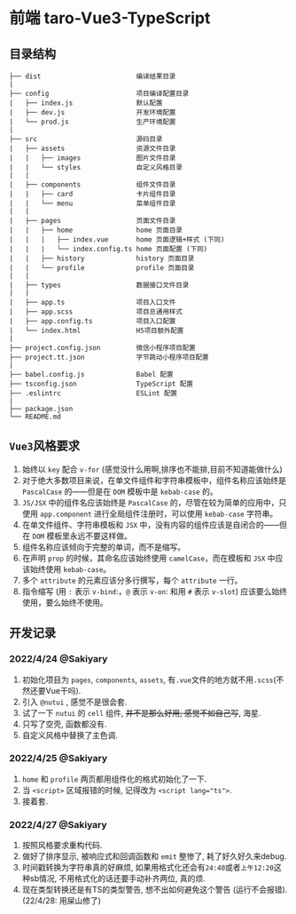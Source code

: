 # 前端 taro-Vue3-TypeScript

## 目录结构

```
├── dist                        编译结果目录
|
├── config                      项目编译配置目录
|   ├── index.js                默认配置
|   ├── dev.js                  开发环境配置
|   └── prod.js                 生产环境配置
|
├── src                         源码目录
|   ├── assets                  资源文件目录
|   |   ├── images              图片文件目录
|   |   └── styles              自定义风格目录
|   |
|   ├── components              组件文件目录
|   |   ├── card                卡片组件目录
|   |   └── menu                菜单组件目录
|   |
|   ├── pages                   页面文件目录
|   |   ├── home                home 页面目录
|   |   |   ├── index.vue       home 页面逻辑+样式 (下同)
|   |   |   └── index.config.ts home 页面配置 (下同)
|   |   ├── history             history 页面目录
|   |   └── profile             profile 页面目录
|   |
|   ├── types                   数据接口文件目录
|   |
|   ├── app.ts                  项目入口文件
|   ├── app.scss                项目总通用样式
|   ├── app.config.ts           项目入口配置
|   └── index.html              H5项目额外配置
|
├── project.config.json         微信小程序项目配置
├── project.tt.json             字节跳动小程序项目配置
|
├── babel.config.js             Babel 配置
├── tsconfig.json               TypeScript 配置
├── .eslintrc                   ESLint 配置
|
├── package.json
└── README.md                   
```

## `Vue3`风格要求

1. 始终以 `key` 配合 `v-for` (感觉没什么用啊,排序也不能排,目前不知道能做什么)
2. 对于绝大多数项目来说，在单文件组件和字符串模板中，组件名称应该始终是 `PascalCase` 的——但是在 `DOM` 模板中是 `kebab-case` 的。
3. `JS/JSX` 中的组件名应该始终是 `PascalCase` 的，尽管在较为简单的应用中，只使用 `app.component` 进行全局组件注册时，可以使用 `kebab-case` 字符串。
4. 在单文件组件、字符串模板和 `JSX` 中，没有内容的组件应该是自闭合的——但在 `DOM` 模板里永远不要这样做。
5. 组件名称应该倾向于完整的单词，而不是缩写。
6. 在声明 `prop` 的时候，其命名应该始终使用 `camelCase`，而在模板和 `JSX` 中应该始终使用 `kebab-case`。
7. 多个 `attribute` 的元素应该分多行撰写，每个 `attribute` 一行。
8. 指令缩写 (用 `:` 表示 `v-bind`:，`@` 表示 `v-on`: 和用 `#` 表示 `v-slot`) 应该要么始终使用，要么始终不使用。

## 开发记录

### 2022/4/24 @Sakiyary

1. 初始化项目为 `pages`, `components`, `assets`, 有`.vue`文件的地方就不用`.scss`(不然还要Vue干吗).
2. 引入 `@nutui` , 感觉不是很会套.
3. 试了一下 `nutui` 的 `cell` 组件, ~~并不是那么好用, 感觉不如自己写~~, 海星.
4. 只写了空壳, 函数都没有.
5. 自定义风格中替换了主色调.

### 2022/4/25 @Sakiyary

1. `home` 和 `profile` 两页都用组件化的格式初始化了一下.
2. 当 `<script>` 区域报错的时候, 记得改为 `<script lang="ts">`.
3. 接着套.

### 2022/4/27 @Sakiyary

1. 按照风格要求重构代码.
2. 做好了排序显示, 被响应式和回调函数和 `emit` 整惨了, 耗了好久好久来debug.
3. 时间戳转换为字符串真的好麻烦, 如果用格式化还会有`24:40`或者`上午12:20`这种sb情况, 不用格式化的话还要手动补齐两位, 真的烦.
4. 现在类型转换还是有TS的类型警告, 想不出如何避免这个警告 (运行不会报错). (22/4/28: 用屎山修了)

   
